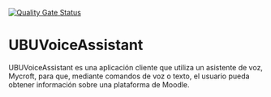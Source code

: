 [![Quality Gate Status](https://sonarcloud.io/api/project_badges/measure?project=adp1002_UBUAssistant&metric=alert_status)](https://sonarcloud.io/dashboard?id=adp1002_UBUAssistant)
# UBUVoiceAssistant
UBUVoiceAssistant es una aplicación cliente que utiliza un asistente de voz, Mycroft, para que, mediante comandos de voz o texto, el usuario pueda obtener información sobre una plataforma de Moodle.


